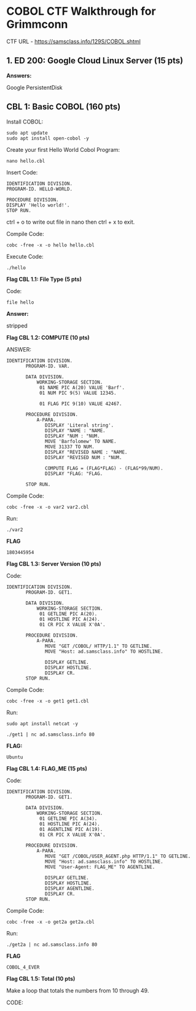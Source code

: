 # COBOL CTF Walkthrough for Grimmconn

CTF URL - https://samsclass.info/129S/COBOL.shtml

## 1. ED 200: Google Cloud Linux Server (15 pts)

**Answers:**

Google PersistentDisk

## CBL 1: Basic COBOL (160 pts)

Install COBOL:

```
sudo apt update
sudo apt install open-cobol -y
```

Create your first Hello World Cobol Program:

```
nano hello.cbl
```

Insert Code:

```
IDENTIFICATION DIVISION.
PROGRAM-ID. HELLO-WORLD.

PROCEDURE DIVISION.
DISPLAY 'Hello world!'.
STOP RUN.
```

ctrl + o to write out file in nano then ctrl + x to exit.

Compile Code:

```
cobc -free -x -o hello hello.cbl
```

Execute Code:

```
./hello
```

**Flag CBL 1.1: File Type (5 pts)**

Code:

```
file hello
```

**Answer:**

stripped

**Flag CBL 1.2: COMPUTE (10 pts)**

ANSWER:

```
IDENTIFICATION DIVISION.
       PROGRAM-ID. VAR.

       DATA DIVISION.
           WORKING-STORAGE SECTION.
            01 NAME PIC A(20) VALUE 'Barf'.
            01 NUM PIC 9(5) VALUE 12345.

            01 FLAG PIC 9(10) VALUE 42467.
        
       PROCEDURE DIVISION.
           A-PARA.
              DISPLAY 'Literal string'.
              DISPLAY "NAME : "NAME.
              DISPLAY "NUM : "NUM.
              MOVE 'Barfolomew' TO NAME.
              MOVE 31337 TO NUM.
              DISPLAY "REVISED NAME : "NAME.
              DISPLAY "REVISED NUM : "NUM.

              COMPUTE FLAG = (FLAG*FLAG) - (FLAG*99/NUM).
              DISPLAY "FLAG: "FLAG.

       STOP RUN.
```
Compile Code:

```
cobc -free -x -o var2 var2.cbl
```
Run:

```
./var2
```

**FLAG**

```
1803445954
```

**Flag CBL 1.3: Server Version (10 pts)**

Code:

```
IDENTIFICATION DIVISION.  
       PROGRAM-ID. GET1.  
  
       DATA DIVISION.  
           WORKING-STORAGE SECTION.  
            01 GETLINE PIC A(20).  
            01 HOSTLINE PIC A(24).  
            01 CR PIC X VALUE X'0A'.  
  
       PROCEDURE DIVISION.  
           A-PARA.
              MOVE "GET /COBOL/ HTTP/1.1" TO GETLINE.  
              MOVE "Host: ad.samsclass.info" TO HOSTLINE.  

              DISPLAY GETLINE. 
              DISPLAY HOSTLINE. 
              DISPLAY CR. 
       STOP RUN. 
```

Compile Code:

```
cobc -free -x -o get1 get1.cbl
```

Run:

```
sudo apt install netcat -y
```

```
./get1 | nc ad.samsclass.info 80
```

**FLAG:**

```
Ubuntu
```
**Flag CBL 1.4: FLAG_ME (15 pts)**

Code:

```
IDENTIFICATION DIVISION.
       PROGRAM-ID. GET1.

       DATA DIVISION.
           WORKING-STORAGE SECTION.
            01 GETLINE PIC A(34).
            01 HOSTLINE PIC A(24).
            01 AGENTLINE PIC A(19).
            01 CR PIC X VALUE X'0A'.

       PROCEDURE DIVISION.
           A-PARA.
              MOVE "GET /COBOL/USER_AGENT.php HTTP/1.1" TO GETLINE.
              MOVE "Host: ad.samsclass.info" TO HOSTLINE.
              MOVE "User-Agent: FLAG_ME" TO AGENTLINE.

              DISPLAY GETLINE.
              DISPLAY HOSTLINE.
              DISPLAY AGENTLINE.
              DISPLAY CR.
       STOP RUN.
```       

Compile Code:

```
cobc -free -x -o get2a get2a.cbl
```

Run:

```
./get2a | nc ad.samsclass.info 80
```

**FLAG**

```
COBOL_4_EVER
```

**Flag CBL 1.5: Total (10 pts)**

Make a loop that totals the numbers from 10 through 49.

CODE:

